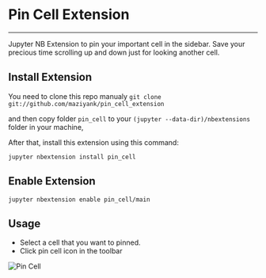 # Pin Cell Extension
---

Jupyter NB Extension to pin your important cell in the sidebar. Save your precious time scrolling up and down just for looking another cell.

## Install Extension

You need to clone this repo manualy
```git clone git://github.com/maziyank/pin_cell_extension```

and then copy folder `pin_cell` to your `(jupyter --data-dir)/nbextensions` folder in your machine,

After that, install this extension using this command:

``` jupyter nbextension install pin_cell ```

## Enable Extension
``` jupyter nbextension enable pin_cell/main ```

## Usage
- Select a cell that you want to pinned.
- Click pin cell icon in the toolbar

![Pin Cell](pin_cell/pin_cell.gif "Pin Cell")

